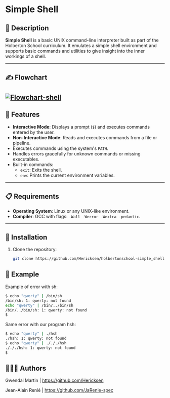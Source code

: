 # Simple Shell

## 📜 Description
**Simple Shell** is a basic UNIX command-line interpreter built as part of the Holberton School curriculum.
It emulates a simple shell environment and supports basic commands and utilities to give insight into the inner workings of a shell.

---

## ✍️ Flowchart

<a href='https://postimg.cc/Z9PdJRvV' target='_blank'><img src='https://i.postimg.cc/Z9PdJRvV/Flowchart-shell.png' border='0' alt='Flowchart-shell'/></a>
---
## 🚀 Features
- **Interactive Mode**: Displays a prompt (`$`) and executes commands entered by the user.
- **Non-Interactive Mode**: Reads and executes commands from a file or pipeline.
- Executes commands using the system's `PATH`.
- Handles errors gracefully for unknown commands or missing executables.
- Built-in commands:
  - `exit`: Exits the shell.
  - `env`: Prints the current environment variables.

---

## 📋 Requirements
- **Operating System**: Linux or any UNIX-like environment.
- **Compiler**: GCC with flags: `-Wall -Werror -Wextra -pedantic`.

---

## 🔧 Installation
1. Clone the repository:
   ```bash
   git clone https://github.com/Hericksen/holbertonschool-simple_shell.git

## 💾 Example

Example of error with sh:
   ```bash
   $ echo "qwerty" | /bin/sh
/bin/sh: 1: qwerty: not found
echo "qwerty" | /bin/../bin/sh
/bin/../bin/sh: 1: qwerty: not found
$
```
Same error with our program hsh:
   ```bash
   $ echo "qwerty" | ./hsh
./hsh: 1: qwerty: not found
$ echo "qwerty" | ./././hsh
./././hsh: 1: qwerty: not found
$
```
## 👨🏽‍💻 Authors

Gwendal Martin | https://github.com/Hericksen

Jean-Alain Renié | https://github.com/JaRenie-spec


